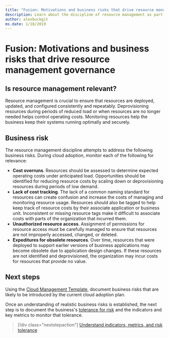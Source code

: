 ```yaml
---
title: "Fusion: Motivations and business risks that drive resource management governance"
description: Learn about the discipline of resource management as part of a cloud governance strategy.
author: alexbuckgit
ms.date: 1/18/2019
---
```


# Fusion: Motivations and business risks that drive resource management governance

<!-- markdownlint-disable MD026 -->

## Is resource management relevant?

Resource management is crucial to ensure that resources are deployed, updated, and configured consistently and repeatably. Deprovisioning resources during periods of reduced load or when resources are no longer needed helps control operating costs. Monitoring resources help the business keep their systems running optimally and securely.

## Business risk

The resource management discipline attempts to address the following business risks. During cloud adoption, monitor each of the following for relevance:

- **Cost overruns**. Resources should be assessed to determine expected operating costs under anticipated load. Opportunities should be identified for reducing resource costs by scaling down or deprovisioning resources during periods of low demand.
- **Lack of cost tracking**. The lack of a common naming standard for resources can create confusion and increase the costs of managing and monitoring resource usage. Resources should also be tagged to help keep track of resource costs by their associate application or business unit. Inconsistent or missing resource tags make it difficult to associate costs with parts of the organization that incurred them.
- **Unauthorized resource access**. Assignment of permissions for resource access must be carefully managed to ensure that resources are not improperly accessed, changed, or deleted.  
- **Expeditures for obsolete resources**. Over time, resources that were deployed to support earlier versions of business applications may become obsolete due to application design changes. If these resources are not identified and deprovisioned, the organization may incur costs for resources that provide no value.

## Next steps

Using the [Cloud Management Template](./template.md), document business risks that are likely to be introduced by the current cloud adoption plan.

Once an understanding of realistic business risks is established, the next step is to document the business's [tolerance for risk](./metrics-tolerance.md) and the indicators and key metrics to monitor that tolerance.

> [!div class="nextstepaction"]
> [Understand indicators, metrics, and risk tolerance](./metrics-tolerance.md)

<!-- markdownlint-enable MD026 -->
